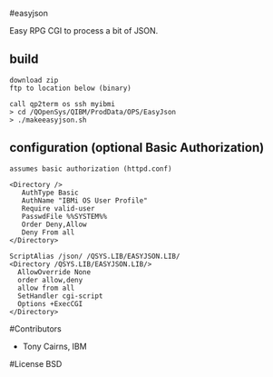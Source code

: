 #easyjson

Easy RPG CGI to process a bit of JSON. 

## build
```
download zip
ftp to location below (binary)

call qp2term os ssh myibmi
> cd /QOpenSys/QIBM/ProdData/OPS/EasyJson
> ./makeeasyjson.sh
```

## configuration (optional Basic Authorization)
```
assumes basic authorization (httpd.conf)

<Directory />       
   AuthType Basic
   AuthName "IBMi OS User Profile"
   Require valid-user
   PasswdFile %%SYSTEM%%
   Order Deny,Allow 
   Deny From all     
</Directory>

ScriptAlias /json/ /QSYS.LIB/EASYJSON.LIB/
<Directory /QSYS.LIB/EASYJSON.LIB/>
  AllowOverride None
  order allow,deny
  allow from all
  SetHandler cgi-script
  Options +ExecCGI
</Directory>
```

#Contributors
- Tony Cairns, IBM

#License
BSD

